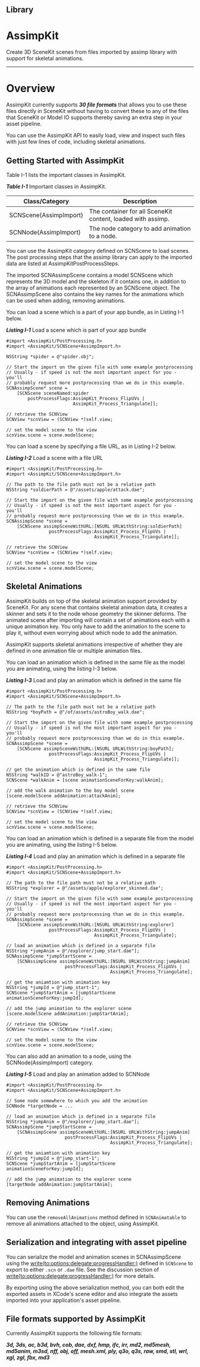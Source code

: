 
Library
-------

AssimpKit
=========

Create 3D SceneKit scenes from files imported by assimp library with support for
skeletal animations.

---

Overview
========

AssimpKit currently supports ***30 file formats*** that allows you to use these
files directly in SceneKit without having to convert these to any of the files
that SceneKit or Model IO supports thereby saving an extra step in your asset
pipeline.

You can use the AssimpKit API to easily load, view and inspect such files with
just few lines of code, including skeletal animations.

Getting Started with AssimpKit
------------------------------

Table I-1 lists the important classes in AssimpKit.

***Table I-1*** Important classes in AssimpKit.

Class/Category        | Description         
----------------------| ----------------- 
SCNScene(AssimpImport)| The container for all SceneKit content, loaded with assimp.
SCNNode(AssimpImport) | The node category to add animation to a node.

You can use the AssimpKit category defined on SCNScene to load scenes. The post processing
steps that the assimp library can apply to the imported data are listed at AssimpKitPostProcessSteps.

The imported SCNAssimpScene contains a model SCNScene which represents the 3D model and the skeleton if it contains one, in addition to the array of animations each represented by an SCNScene object. The SCNAssimpScene also contains the key names for the animations which can be used when adding, removing animations.

You can load a scene which is a part of your app bundle, as in Listing I-1 below.

***Listing I-1*** Load a scene which is part of your app bundle

    #import <AssimpKit/PostProcessing.h>
    #import <AssimpKit/SCNScene+AssimpImport.h>

    NSString *spider = @"spider.obj";

    // Start the import on the given file with some example postprocessing
    // Usually - if speed is not the most important aspect for you - you'll
    // probably request more postprocessing than we do in this example.
    SCNAssimpScene* scene =
        [SCNScene sceneNamed:spider
            postProcessFlags:AssimpKit_Process_FlipUVs |
                             AssimpKit_Process_Triangulate]];

    // retrieve the SCNView
    SCNView *scnView = (SCNView *)self.view;

    // set the model scene to the view
    scnView.scene = scene.modelScene;
                    
You can load a scene by specifying a file URL, as in Listing I-2 below.

***Listing I-2*** Load a scene with a file URL

    #import <AssimpKit/PostProcessing.h>
    #import <AssimpKit/SCNScene+AssimpImport.h>

    // The path to the file path must not be a relative path
    NSString *soldierPath = @"/assets/apple/attack.dae";

    // Start the import on the given file with some example postprocessing
    // Usually - if speed is not the most important aspect for you - you'll
    // probably request more postprocessing than we do in this example.
    SCNAssimpScene *scene = 
        [SCNScene assimpSceneWithURL:[NSURL URLWithString:soldierPath]
                    postProcessFlags:AssimpKit_Process_FlipUVs |
                                     AssimpKit_Process_Triangulate]];

    // retrieve the SCNView
    SCNView *scnView = (SCNView *)self.view;

    // set the model scene to the view
    scnView.scene = scene.modelScene;

Skeletal Animations
-------------------

AssimpKit builds on top of the skeletal animation support provided by SceneKit.
For any scene that contains skeletal animation data, it creates a skinner and
sets it to the node whose geometry the skinner deforms. The animated scene after
importing will contain a set of animations each with a unique animation key. You
only have to add the animation to the scene to play it, without even worrying
about which node to add the animation.

AssimpKit supports skeletal animations irrespective of whether they are defined
in one animation file or multiple animation files.

You can load an animation which is defined in the same file as the model you are
animating, using the listing I-3 below.

***Listing I-3*** Load and play an animation which is defined in the same file

    #import <AssimpKit/PostProcessing.h>
    #import <AssimpKit/SCNScene+AssimpImport.h>

    // The path to the file path must not be a relative path
    NSString *boyPath = @"/of/assets/astroBoy_walk.dae";

    // Start the import on the given file with some example postprocessing
    // Usually - if speed is not the most important aspect for you - you'll
    // probably request more postprocessing than we do in this example.
    SCNAssimpScene *scene = 
        [SCNScene assimpSceneWithURL:[NSURL URLWithString:boyPath];
                    postProcessFlags:AssimpKit_Process_FlipUVs |
                                     AssimpKit_Process_Triangulate]];

    // get the animation which is defined in the same file
    NSString *walkID = @"astroBoy_walk-1";
    SCNScene *walkAnim = [scene animationSceneForKey:walkAnim];

    // add the walk animation to the boy model scene
    [scene.modelScene addAnimation:attackAnim];

    // retrieve the SCNView
    SCNView *scnView = (SCNView *)self.view;

    // set the model scene to the view
    scnView.scene = scene.modelScene;

You can load an animation which is defined in a separate file from the model you
are animating, using the listing I-5 below.

***Listing I-4*** Load and play an animation which is defined in a separate file

    #import <AssimpKit/PostProcessing.h>
    #import <AssimpKit/SCNScene+AssimpImport.h>

    // The path to the file path must not be a relative path
    NSString *explorer = @"/assets/apple/explorer_skinned.dae";

    // Start the import on the given file with some example postprocessing
    // Usually - if speed is not the most important aspect for you - you'll
    // probably request more postprocessing than we do in this example.
    SCNAssimpScene *scene =
        [SCNScene assimpSceneWithURL:[NSURL URLWithString:explorer]
                    postProcessFlags:AssimpKit_Process_FlipUVs |
                                     AssimpKit_Process_Triangulate];

    // load an animation which is defined in a separate file
    NSString *jumpAnim = @"/explorer/jump_start.dae"];
    SCNAssimpScene *jumpStartScene =
        [SCNAssimpScene assimpSceneWithURL:[NSURL URLWithString:jumpAnim]
                          postProcessFlags:AssimpKit_Process_FlipUVs |
                                           AssimpKit_Process_Triangulate];

    // get the aniamtion with animation key
    NSString *jumpId = @"jump_start-1";
    SCNScene *jumpStartAnim = [jumpStartScene animationSceneForKey:jumpId];

    // add the jump animation to the explorer scene
    [scene.modelScene addAnimation:jumpStartAnim];

    // retrieve the SCNView
    SCNView *scnView = (SCNView *)self.view;

    // set the model scene to the view
    scnView.scene = scene.modelScene;

You can also add an animation to a node, using the SCNNode(AssimpImport) category.

***Listing I-5*** Load and play an animation added to SCNNode

    #import <AssimpKit/PostProcessing.h>
    #import <AssimpKit/SCNScene+AssimpImport.h>

    // Some node somewhere to which you add the animation
    SCNNode *targetNode = ...
    
    // load an animation which is defined in a separate file
    NSString *jumpAnim = @"/explorer/jump_start.dae"];
    SCNAssimpScene *jumpStartScene =
        [SCNAssimpScene assimpSceneWithURL:[NSURL URLWithString:jumpAnim]
                          postProcessFlags:AssimpKit_Process_FlipUVs |
                                           AssimpKit_Process_Triangulate];

    // get the aniamtion with animation key
    NSString *jumpId = @"jump_start-1";
    SCNScene *jumpStartAnim = [jumpStartScene animationSceneForKey:jumpId];

    // add the jump animation to the explorer scene
    [targetNode addAnimation:jumpStartAnim];

Removing Animations
-------------------

You can use the `removeAllAnimations` method defined in `SCNAnimatable` to remove
all animations attached to the object, using AssimpKit.

Serialization and integrating with asset pipeline
-------------------------------------------------

You can serialize the model and animation scenes in SCNAssimpScene using the [write(to:options:delegate:progressHandler:)](https://developer.apple.com/reference/scenekit/scnscene/1523577-write) defined in `SCNScene` to export to either `.scn` or `.dae` file. See the discussion section of [write(to:options:delegate:progressHandler:)](https://developer.apple.com/reference/scenekit/scnscene/1523577-write) for more details.

By exporting using the above serialization method, you can both edit the exported assets in XCode's scene editor and also integrate the assets imported into your application's asset pipeline. 


File formats supported by AssimpKit
-----------------------------------

Currently AssimpKit supports the following file formats:

***3d, 3ds, ac, b3d, bvh, cob, dae, dxf, hmp, ifc, irr, md2, md5mesh, md5anim, 
m3sd, nff, obj, off, mesh.xml, ply, q3o, q3s, raw, smd, stl, wrl, xgl, zgl, fbx,
md3***